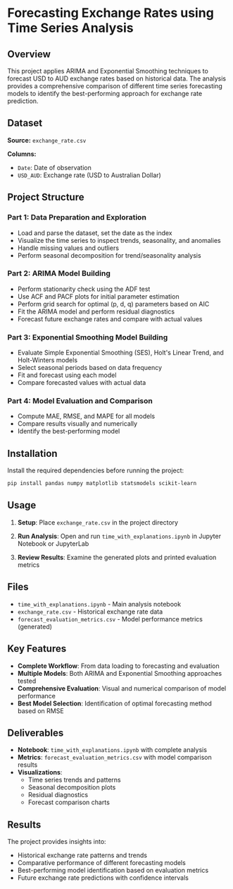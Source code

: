 # Forecasting Exchange Rates using Time Series Analysis

## Overview

This project applies ARIMA and Exponential Smoothing techniques to forecast USD to AUD exchange rates based on historical data. The analysis provides a comprehensive comparison of different time series forecasting models to identify the best-performing approach for exchange rate prediction.

## Dataset

**Source:** `exchange_rate.csv`

**Columns:**
- `Date`: Date of observation
- `USD_AUD`: Exchange rate (USD to Australian Dollar)

## Project Structure

### Part 1: Data Preparation and Exploration
- Load and parse the dataset, set the date as the index
- Visualize the time series to inspect trends, seasonality, and anomalies
- Handle missing values and outliers
- Perform seasonal decomposition for trend/seasonality analysis

### Part 2: ARIMA Model Building
- Perform stationarity check using the ADF test
- Use ACF and PACF plots for initial parameter estimation
- Perform grid search for optimal (p, d, q) parameters based on AIC
- Fit the ARIMA model and perform residual diagnostics
- Forecast future exchange rates and compare with actual values

### Part 3: Exponential Smoothing Model Building
- Evaluate Simple Exponential Smoothing (SES), Holt's Linear Trend, and Holt-Winters models
- Select seasonal periods based on data frequency
- Fit and forecast using each model
- Compare forecasted values with actual data

### Part 4: Model Evaluation and Comparison
- Compute MAE, RMSE, and MAPE for all models
- Compare results visually and numerically
- Identify the best-performing model

## Installation

Install the required dependencies before running the project:

```bash
pip install pandas numpy matplotlib statsmodels scikit-learn
```

## Usage

1. **Setup**: Place `exchange_rate.csv` in the project directory

2. **Run Analysis**: Open and run `time_with_explanations.ipynb` in Jupyter Notebook or JupyterLab

3. **Review Results**: Examine the generated plots and printed evaluation metrics

## Files

- `time_with_explanations.ipynb` - Main analysis notebook
- `exchange_rate.csv` - Historical exchange rate data
- `forecast_evaluation_metrics.csv` - Model performance metrics (generated)

## Key Features

- **Complete Workflow**: From data loading to forecasting and evaluation
- **Multiple Models**: Both ARIMA and Exponential Smoothing approaches tested
- **Comprehensive Evaluation**: Visual and numerical comparison of model performance
- **Best Model Selection**: Identification of optimal forecasting method based on RMSE

## Deliverables

- **Notebook**: `time_with_explanations.ipynb` with complete analysis
- **Metrics**: `forecast_evaluation_metrics.csv` with model comparison results
- **Visualizations**: 
  - Time series trends and patterns
  - Seasonal decomposition plots
  - Residual diagnostics
  - Forecast comparison charts

## Results

The project provides insights into:
- Historical exchange rate patterns and trends
- Comparative performance of different forecasting models
- Best-performing model identification based on evaluation metrics
- Future exchange rate predictions with confidence intervals
